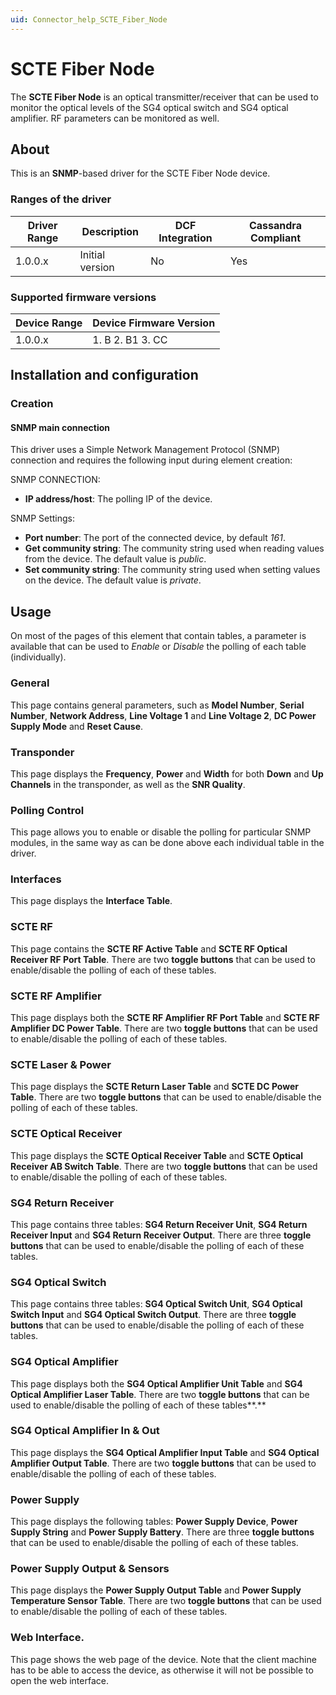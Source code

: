 ```yaml
---
uid: Connector_help_SCTE_Fiber_Node
---
```


# SCTE Fiber Node

The **SCTE Fiber Node** is an optical transmitter/receiver that can be used to monitor the optical levels of the SG4 optical switch and SG4 optical amplifier. RF parameters can be monitored as well.

## About

This is an **SNMP**-based driver for the SCTE Fiber Node device.

### Ranges of the driver

| **Driver Range** | **Description** | **DCF Integration** | **Cassandra Compliant** |
|------------------|-----------------|---------------------|-------------------------|
| 1.0.0.x          | Initial version | No                  | Yes                     |

### Supported firmware versions

| **Device Range** | **Device Firmware Version** |
|------------------|-----------------------------|
| 1.0.0.x          | 1\. B 2. B1 3. CC           |

## Installation and configuration

### Creation

#### SNMP main connection

This driver uses a Simple Network Management Protocol (SNMP) connection and requires the following input during element creation:

SNMP CONNECTION:

- **IP address/host**: The polling IP of the device.

SNMP Settings:

- **Port number**: The port of the connected device, by default *161*.
- **Get community string**: The community string used when reading values from the device. The default value is *public*.
- **Set community string**: The community string used when setting values on the device. The default value is *private*.

## Usage

On most of the pages of this element that contain tables, a parameter is available that can be used to *Enable* or *Disable* the polling of each table (individually).

### General

This page contains general parameters, such as **Model Number**, **Serial Number**, **Network Address**, **Line Voltage 1** and **Line Voltage 2**, **DC Power Supply Mode** and **Reset Cause**.

### Transponder

This page displays the **Frequency**, **Power** and **Width** for both **Down** and **Up** **Channels** in the transponder, as well as the **SNR Quality**.

### Polling Control

This page allows you to enable or disable the polling for particular SNMP modules, in the same way as can be done above each individual table in the driver.

### Interfaces

This page displays the **Interface Table**.

### SCTE RF

This page contains the **SCTE RF Active Table** and **SCTE RF Optical Receiver RF Port Table**. There are two **toggle buttons** that can be used to enable/disable the polling of each of these tables.

### SCTE RF Amplifier

This page displays both the **SCTE RF Amplifier RF Port Table** and **SCTE RF Amplifier DC Power Table**. There are two **toggle buttons** that can be used to enable/disable the polling of each of these tables.

### SCTE Laser & Power

This page displays the **SCTE Return Laser Table** and **SCTE DC Power Table**. There are two **toggle buttons** that can be used to enable/disable the polling of each of these tables.

### SCTE Optical Receiver

This page displays the **SCTE Optical Receiver Table** and **SCTE Optical Receiver AB Switch Table**. There are two **toggle buttons** that can be used to enable/disable the polling of each of these tables.

### SG4 Return Receiver

This page contains three tables: **SG4 Return Receiver Unit**, **SG4 Return Receiver Input** and **SG4 Return Receiver Output**. There are three **toggle buttons** that can be used to enable/disable the polling of each of these tables.

### SG4 Optical Switch

This page contains three tables: **SG4 Optical Switch Unit**, **SG4 Optical Switch Input** and **SG4 Optical Switch Output**. There are three **toggle buttons** that can be used to enable/disable the polling of each of these tables.

### SG4 Optical Amplifier

This page displays both the **SG4 Optical Amplifier Unit Table** and **SG4 Optical Amplifier Laser Table**. There are two **toggle buttons** that can be used to enable/disable the polling of each of these tables**.**

### SG4 Optical Amplifier In & Out

This page displays the **SG4 Optical Amplifier Input Table** and **SG4 Optical Amplifier Output Table**. There are two **toggle buttons** that can be used to enable/disable the polling of each of these tables.

### Power Supply

This page displays the following tables: **Power Supply Device**, **Power Supply String** and **Power Supply Battery**. There are three **toggle buttons** that can be used to enable/disable the polling of each of these tables.

### Power Supply Output & Sensors

This page displays the **Power Supply Output Table** and **Power Supply Temperature Sensor Table**. There are two **toggle buttons** that can be used to enable/disable the polling of each of these tables.

### Web Interface.

This page shows the web page of the device. Note that the client machine has to be able to access the device, as otherwise it will not be possible to open the web interface.
